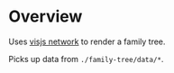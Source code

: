 # Overview

Uses [visjs network](https://visjs.github.io/vis-network/docs/network/) to render a family tree.

Picks up data from `./family-tree/data/*`.

